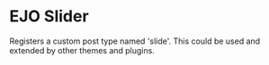 # EJO Slider

Registers a custom post type named 'slide'. This could be used and extended by other themes and plugins.